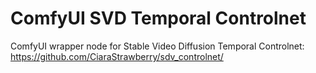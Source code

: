 # ComfyUI SVD Temporal Controlnet

ComfyUI wrapper node for Stable Video Diffusion Temporal Controlnet:
https://github.com/CiaraStrawberry/sdv_controlnet/

